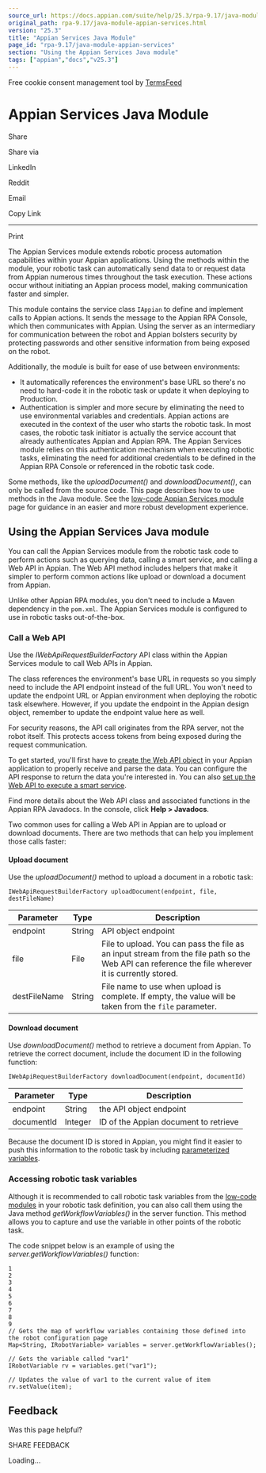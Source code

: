 ```yaml
---
source_url: https://docs.appian.com/suite/help/25.3/rpa-9.17/java-module-appian-services.html
original_path: rpa-9.17/java-module-appian-services.html
version: "25.3"
title: "Appian Services Java Module"
page_id: "rpa-9.17/java-module-appian-services"
section: "Using the Appian Services Java module"
tags: ["appian","docs","v25.3"]
---
```



Free cookie consent management tool by [TermsFeed](https://www.termsfeed.com/)

# Appian Services Java Module

Share

Share via

LinkedIn

Reddit

Email

Copy Link

* * *

Print

The Appian Services module extends robotic process automation capabilities within your Appian applications. Using the methods within the module, your robotic task can automatically send data to or request data from Appian numerous times throughout the task execution. These actions occur without initiating an Appian process model, making communication faster and simpler.

This module contains the service class `IAppian` to define and implement calls to Appian actions. It sends the message to the Appian RPA Console, which then communicates with Appian. Using the server as an intermediary for communication between the robot and Appian bolsters security by protecting passwords and other sensitive information from being exposed on the robot.

Additionally, the module is built for ease of use between environments:

-   It automatically references the environment's base URL so there's no need to hard-code it in the robotic task or update it when deploying to Production.
-   Authentication is simpler and more secure by eliminating the need to use environmental variables and credentials. Appian actions are executed in the context of the user who starts the robotic task. In most cases, the robotic task initiator is actually the service account that already authenticates Appian and Appian RPA. The Appian Services module relies on this authentication mechanism when executing robotic tasks, eliminating the need for additional credentials to be defined in the Appian RPA Console or referenced in the robotic task code.

Some methods, like the _uploadDocument()_ and _downloadDocument()_, can only be called from the source code. This page describes how to use methods in the Java module. See the [low-code Appian Services module](actions-appian-services.html) page for guidance in an easier and more robust development experience.

## Using the Appian Services Java module

You can call the Appian Services module from the robotic task code to perform actions such as querying data, calling a smart service, and calling a Web API in Appian. The Web API method includes helpers that make it simpler to perform common actions like upload or download a document from Appian.

Unlike other Appian RPA modules, you don't need to include a Maven dependency in the `pom.xml`. The Appian Services module is configured to use in robotic tasks out-of-the-box.

### Call a Web API

Use the _IWebApiRequestBuilderFactory_ API class within the Appian Services module to call Web APIs in Appian.

The class references the environment's base URL in requests so you simply need to include the API endpoint instead of the full URL. You won't need to update the endpoint URL or Appian environment when deploying the robotic task elsewhere. However, if you update the endpoint in the Appian design object, remember to update the endpoint value here as well.

For security reasons, the API call originates from the RPA server, not the robot itself. This protects access tokens from being exposed during the request communication.

To get started, you'll first have to [create the Web API object](../Designing_Web_APIs.html) in your Appian application to properly receive and parse the data. You can configure the API response to return the data you're interested in. You can also [set up the Web API to execute a smart service](../Designing_Web_APIs.html#executing-a-smart-service).

Find more details about the Web API class and associated functions in the Appian RPA Javadocs. In the console, click **Help > Javadocs**.

Two common uses for calling a Web API in Appian are to upload or download documents. There are two methods that can help you implement those calls faster:

#### Upload document

Use the _uploadDocument()_ method to upload a document in a robotic task:

`IWebApiRequestBuilderFactory uploadDocument(endpoint, file, destFileName)`

| Parameter | Type | Description |
| --- | --- | --- |
| endpoint | String | API object endpoint |
| file | File | File to upload. You can pass the file as an input stream from the file path so the Web API can reference the file wherever it is currently stored. |
| destFileName | String | File name to use when upload is complete. If empty, the value will be taken from the `file` parameter. |

#### Download document

Use _downloadDocument()_ method to retrieve a document from Appian. To retrieve the correct document, include the document ID in the following function:

`IWebApiRequestBuilderFactory downloadDocument(endpoint, documentId)`

| Parameter | Type | Description |
| --- | --- | --- |
| endpoint | String | the API object endpoint |
| documentId | Integer | ID of the Appian document to retrieve |

Because the document ID is stored in Appian, you might find it easier to push this information to the robotic task by including [parameterized variables](configure-edit-tab.html#robotic-task-variables).

### Accessing robotic task variables

Although it is recommended to call robotic task variables from the [low-code modules](rpa-modules.html#low-code-actions) in your robotic task definition, you can also call them using the Java method _getWorkflowVariables()_ in the server function. This method allows you to capture and use the variable in other points of the robotic task.

The code snippet below is an example of using the _server.getWorkflowVariables()_ function:

```
1
2
3
4
5
6
7
8
9
// Gets the map of workflow variables containing those defined into the robot configuration page
Map<String, IRobotVariable> variables = server.getWorkflowVariables();

// Gets the variable called "var1"
IRobotVariable rv = variables.get("var1");

// Updates the value of var1 to the current value of item
rv.setValue(item);

```

## Feedback

Was this page helpful?

SHARE FEEDBACK

Loading...